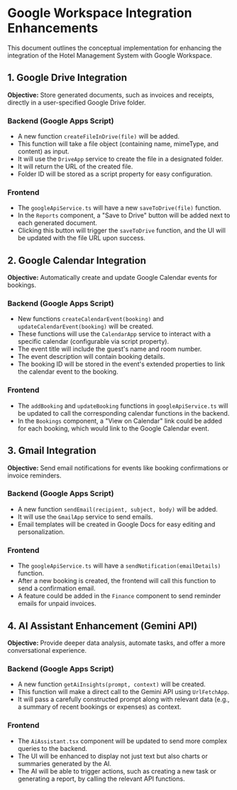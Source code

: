 # Google Workspace Integration Enhancements

This document outlines the conceptual implementation for enhancing the integration of the Hotel Management System with Google Workspace.

## 1. Google Drive Integration

**Objective:** Store generated documents, such as invoices and receipts, directly in a user-specified Google Drive folder.

### Backend (Google Apps Script)
- A new function `createFileInDrive(file)` will be added.
- This function will take a file object (containing name, mimeType, and content) as input.
- It will use the `DriveApp` service to create the file in a designated folder.
- It will return the URL of the created file.
- Folder ID will be stored as a script property for easy configuration.

### Frontend
- The `googleApiService.ts` will have a new `saveToDrive(file)` function.
- In the `Reports` component, a "Save to Drive" button will be added next to each generated document.
- Clicking this button will trigger the `saveToDrive` function, and the UI will be updated with the file URL upon success.

## 2. Google Calendar Integration

**Objective:** Automatically create and update Google Calendar events for bookings.

### Backend (Google Apps Script)
- New functions `createCalendarEvent(booking)` and `updateCalendarEvent(booking)` will be created.
- These functions will use the `CalendarApp` service to interact with a specific calendar (configurable via script property).
- The event title will include the guest's name and room number.
- The event description will contain booking details.
- The booking ID will be stored in the event's extended properties to link the calendar event to the booking.

### Frontend
- The `addBooking` and `updateBooking` functions in `googleApiService.ts` will be updated to call the corresponding calendar functions in the backend.
- In the `Bookings` component, a "View on Calendar" link could be added for each booking, which would link to the Google Calendar event.

## 3. Gmail Integration

**Objective:** Send email notifications for events like booking confirmations or invoice reminders.

### Backend (Google Apps Script)
- A new function `sendEmail(recipient, subject, body)` will be added.
- It will use the `GmailApp` service to send emails.
- Email templates will be created in Google Docs for easy editing and personalization.

### Frontend
- The `googleApiService.ts` will have a `sendNotification(emailDetails)` function.
- After a new booking is created, the frontend will call this function to send a confirmation email.
- A feature could be added in the `Finance` component to send reminder emails for unpaid invoices.

## 4. AI Assistant Enhancement (Gemini API)

**Objective:** Provide deeper data analysis, automate tasks, and offer a more conversational experience.

### Backend (Google Apps Script)
- A new function `getAiInsights(prompt, context)` will be created.
- This function will make a direct call to the Gemini API using `UrlFetchApp`.
- It will pass a carefully constructed prompt along with relevant data (e.g., a summary of recent bookings or expenses) as context.

### Frontend
- The `AiAssistant.tsx` component will be updated to send more complex queries to the backend.
- The UI will be enhanced to display not just text but also charts or summaries generated by the AI.
- The AI will be able to trigger actions, such as creating a new task or generating a report, by calling the relevant API functions.
